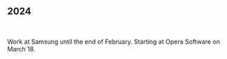 ## 2024

&nbsp;

Work at Samsung until the end of February. Starting at Opera Software on March 18.
